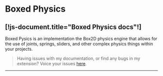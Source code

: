 # Boxed Physics
[!js-document.title="Boxed Physics docs"!]
---

Boxed Pysics is an implementation the Box2D physics engine that allows for the use of joints, springs, sliders, and other complex physics things within your projects.

> Having issues with my documentation, or find any bugs in my extension?
> Voice your issues [here](https://github.com/pooiod/ScratchExtensions/issues/new).

---
